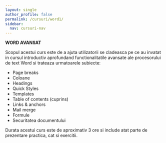 ```yaml
---
layout: single
author_profile: false
permalink: /cursuri/word1/
sidebar:
  nav: cursuri-nav
---
```

**WORD AVANSAT**

Scopul acestui curs este de a ajuta utilizatorii se cladeasca pe ce au invatat in cursul introductiv aprofundand functionalitatile avansate ale procesorului de text Word si trateaza urmatoarele subiecte:
* Page breaks
* Coloane
* Headings
* Quick Styles
* Templates
* Table of contents (cuprins)
* Links & anchors
* Mail merge
* Formule
* Securitatea documentului 

Durata acestui curs este de aproximativ 3 ore si include atat parte de prezentare practica, cat si exercitii. 
